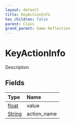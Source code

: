 ```yaml
---
layout: default
title: KeyActionInfo
has_children: false
parent: Class
grand_parent: Game Reflection
---
```

# KeyActionInfo
Description 

## Fields

| Type | Name |
|:----------|:--------------|
| [float](/riftbreaker-wiki/docs/game-reflection/components/float/) | value |
| [String](/riftbreaker-wiki/docs/game-reflection/components/string/) | action_name |

